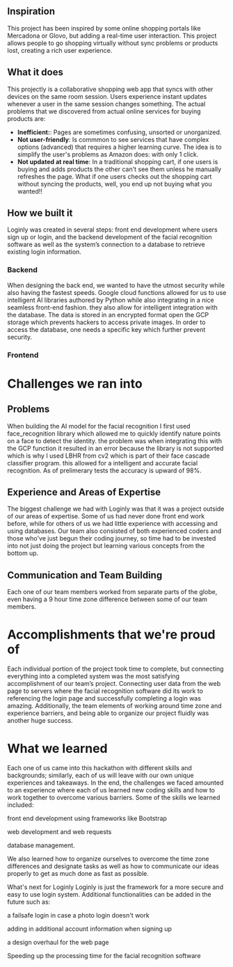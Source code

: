 ## Inspiration
This project has been inspired by some online shopping portals like Mercadona or Glovo, but adding a real-time user interaction. This project allows people to go shopping virtually without sync problems or products lost, creating a rich user experience.

## What it does
This projectly is a collaborative shopping web app that syncs with other devices on the same room session. Users experience instant updates whenever a user in the same session changes something. The actual problems that we discovered from actual online services for buying products are:
- **Inefficient:**: Pages are sometimes confusing, unsorted or unorganized.
- **Not user-friendly**: Is commmon to see services that have complex options (advanced) that requires a higher learning curve. The idea is to simplify the user's problems as Amazon does: with only 1 click.
- **Not updated at real time**: In a traditional shopping cart, if one users is buying and adds products the other can't see them unless he manually refreshes the page. What if one users checks out the shopping cart without syncing the products, well, you end up not buying what you wanted!! 

## How we built it
Loginly was created in several steps: front end development where users sign up or login, and the backend development of the facial recognition software as well as the system’s connection to a database to retrieve existing login information.

### Backend
When designing the back end, we wanted to have the utmost security while also having the fastest speeds. Google cloud functions allowed for us to use intelligent AI libraries authored by Python while also integrating in a nice seamless front-end fashion. they also allow for intelligent integration with the database. The data is stored in an encrypted format open the GCP storage which prevents hackers to access private images. In order to access the database, one needs a specific key which further prevent security.

### Frontend


# Challenges we ran into
## Problems
When building the AI model for the facial recognition I first used face_recognition library which allowed me to quickly identify nature points on a face to detect the identity. the problem was when integrating this with the GCP function it resulted in an error because the library is not supported which is why I used LBHR from cv2 which is part of their face cascade classifier program. this allowed for a intelligent and accurate facial recognition. As of prelimerary tests the accuracy is upward of 98%.

## Experience and Areas of Expertise
The biggest challenge we had with Loginly was that it was a project outside of our areas of expertise. Some of us had never done front end work before, while for others of us we had little experience with accessing and using databases. Our team also consisted of both experienced coders and those who've just begun their coding journey, so time had to be invested into not just doing the project but learning various concepts from the bottom up.

## Communication and Team Building
Each one of our team members worked from separate parts of the globe, even having a 9 hour time zone difference between some of our team members.

# Accomplishments that we're proud of
Each individual portion of the project took time to complete, but connecting everything into a completed system was the most satisfying accomplishment of our team’s project. Connecting user data from the web page to servers where the facial recognition software did its work to referencing the login page and successfully completing a login was amazing. Additionally, the team elements of working around time zone and experience barriers, and being able to organize our project fluidly was another huge success.

# What we learned
Each one of us came into this hackathon with different skills and backgrounds; similarly, each of us will leave with our own unique experiences and takeaways. In the end, the challenges we faced amounted to an experience where each of us learned new coding skills and how to work together to overcome various barriers. Some of the skills we learned included:

front end development using frameworks like Bootstrap

web development and web requests

database management.

We also learned how to organize ourselves to overcome the time zone differences and designate tasks as well as how to communicate our ideas properly to get as much done as fast as possible.

What's next for Loginly
Loginly is just the framework for a more secure and easy to use login system. Additional functionalities can be added in the future such as:

a failsafe login in case a photo login doesn't work

adding in additional account information when signing up

a design overhaul for the web page

Speeding up the processing time for the facial recognition software